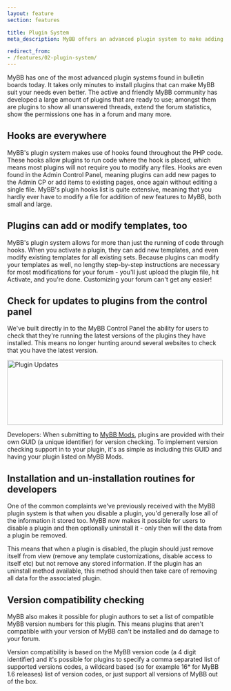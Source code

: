 ```yaml
---
layout: feature
section: features

title: Plugin System
meta_description: MyBB offers an advanced plugin system to make adding more features to your forum easy.

redirect_from:
- /features/02-plugin-system/
---
```

MyBB has one of the most advanced plugin systems found in bulletin boards today. It takes only minutes to install plugins that can make MyBB suit your needs even better. The active and friendly MyBB community has developed a large amount of plugins that are ready to use; amongst them are plugins to show all unanswered threads, extend the forum statistics, show the permissions one has in a forum and many more.

## Hooks are everywhere
MyBB's plugin system makes use of hooks found throughout the PHP code. These hooks allow plugins to run code where the hook is placed, which means most plugins will not require you to modify any files. Hooks are even found in the Admin Control Panel, meaning plugins can add new pages to the Admin CP or add items to existing pages, once again without editing a single file. MyBB's plugin hooks list is quite extensive, meaning that you hardly ever have to modify a file for addition of new features to MyBB, both small and large.

## Plugins can add or modify templates, too
MyBB's plugin system allows for more than just the running of code through hooks. When you activate a plugin, they can add new templates, and even modify existing templates for all existing sets. Because plugins can modify your templates as well, no lengthy step-by-step instructions are necessary for most modifications for your forum - you'll just upload the plugin file, hit Activate, and you're done. Customizing your forum can't get any easier!

## Check for updates to plugins from the control panel
We've built directly in to the MyBB Control Panel the ability for users to check that they're running the latest versions of the plugins they have installed. This means no longer hunting around several websites to check that you have the latest version.

<p class="tourScreenshot"><a href="{{ site.url }}/assets/images/tour/plugins/plugins.png" class="fancybox" title="Checking for plugin updates is a simple, fast process."><img alt="Plugin Updates" src="{{ site.url }}/assets/images/tour/plugins/plugins.png" width="500" height="150" /></a></p>

<p class="note">
	Developers: When submitting to <a href="https://community.mybb.com/mods.php">MyBB Mods</a>, plugins are provided with their own GUID (a unique identifier) for version checking. To implement version checking support in to your plugin, it's as simple as including this GUID and having your plugin listed on MyBB Mods.</p>

## Installation and un-installation routines for developers
One of the common complaints we've previously received with the MyBB plugin system is that when you disable a plugin, you'd generally lose all of the information it stored too. MyBB now makes it possible for users to disable a plugin and then optionally uninstall it - only then will the data from a plugin be removed.

This means that when a plugin is disabled, the plugin should just remove itself from view (remove any template customizations, disable access to itself etc) but not remove any stored information. If the plugin has an uninstall method available, this method should then take care of removing all data for the associated plugin.

## Version compatibility checking
MyBB also makes it possible for plugin authors to set a list of compatible MyBB version numbers for this plugin. This means plugins that aren't compatible with your version of MyBB can't be installed and do damage to your forum.

Version compatibility is based on the MyBB version code (a 4 digit identifier) and it's possible for plugins to specify a comma separated list of supported versions codes, a wildcard based (so for example 16* for MyBB 1.6 releases) list of version codes, or just support all versions of MyBB out of the box.
